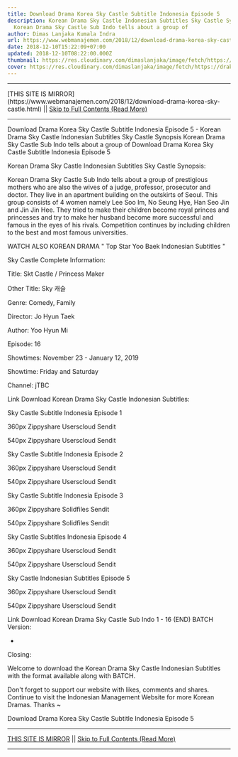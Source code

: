 ```yaml
---
title: Download Drama Korea Sky Castle Subtitle Indonesia Episode 5
description: Korean Drama Sky Castle Indonesian Subtitles Sky Castle Synopsis
  Korean Drama Sky Castle Sub Indo tells about a group of
author: Dimas Lanjaka Kumala Indra
url: https://www.webmanajemen.com/2018/12/download-drama-korea-sky-castle.html
date: 2018-12-10T15:22:09+07:00
updated: 2018-12-10T08:22:00.000Z
thumbnail: https://res.cloudinary.com/dimaslanjaka/image/fetch/https://drakorstation.com/wp-content/uploads/2018/11/Sky-Castle-Subtitle-Indonesia.jpg
cover: https://res.cloudinary.com/dimaslanjaka/image/fetch/https://drakorstation.com/wp-content/uploads/2018/11/Sky-Castle-Subtitle-Indonesia.jpg
---
```


<hr/> [THIS SITE IS MIRROR](https://www.webmanajemen.com/2018/12/download-drama-korea-sky-castle.html) || <a href="https://www.webmanajemen.com/2018/12/download-drama-korea-sky-castle.html" rel="follow" class="button" id="read-more">Skip to Full Contents (Read More)</a> <hr/> Download Drama Korea Sky Castle Subtitle Indonesia Episode 5 - Korean Drama Sky Castle Indonesian Subtitles Sky Castle Synopsis Korean Drama Sky Castle Sub Indo tells about a group of Download Drama Korea Sky Castle Subtitle Indonesia Episode 5
  
  
 Korean Drama Sky Castle Indonesian Subtitles 
  Sky Castle Synopsis: 
  
  Korean Drama Sky Castle Sub Indo tells about a group of prestigious mothers who are also the wives of a judge, professor, prosecutor and doctor.  They live in an apartment building on the outskirts of Seoul.  This group consists of 4 women namely Lee Soo Im, No Seung Hye, Han Seo Jin and Jin Jin Hee.  They tried to make their children become royal princes and princesses and try to make her husband become more successful and famous in the eyes of his rivals.  Competition continues by including children to the best and most famous universities. 
  
  WATCH ALSO KOREAN DRAMA " Top Star Yoo Baek Indonesian Subtitles " 
  
  Sky Castle Complete Information: 
  
  Title: Skt Castle / Princess Maker 
  
  Other Title: Sky 캐슬 
  
  Genre: Comedy, Family 
  
  Director: Jo Hyun Taek 
  
  Author: Yoo Hyun Mi 
  
  Episode: 16 
  
  Showtimes: November 23 - January 12, 2019 
  
  Showtime: Friday and Saturday 
  
  Channel: jTBC 
  
  Link Download Korean Drama Sky Castle Indonesian Subtitles: 
  
  
  Sky Castle Subtitle Indonesia Episode 1 
  
  
  360px Zippyshare Userscloud Sendit 
  
  540px Zippyshare Userscloud Sendit 
  
  
  
  
  Sky Castle Subtitle Indonesia Episode 2 
  
  
  360px Zippyshare Userscloud Sendit 
  
  540px Zippyshare Userscloud Sendit 
  
  
  
  
  Sky Castle Subtitle Indonesia Episode 3 
  
  
  360px Zippyshare Solidfiles Sendit 
  
  540px Zippyshare Solidfiles Sendit 
  
  
  
  
  Sky Castle Subtitles Indonesia Episode 4 
  
  
  360px Zippyshare Userscloud Sendit 
  
  540px Zippyshare Userscloud Sendit 
  
  
  
  
  Sky Castle Indonesian Subtitles Episode 5 
  
  
  360px Zippyshare Userscloud Sendit 
  
  540px Zippyshare Userscloud Sendit 
  
  
  
  Link Download Korean Drama Sky Castle Sub Indo 1 - 16 (END) BATCH Version: 
  
  - 
  
  Closing: 
  
  
  Welcome to download the Korean Drama Sky Castle Indonesian Subtitles with the format available along with BATCH. 
  
  Don't forget to support our website with likes, comments and shares.  Continue to visit the Indonesian Management Website for more Korean Dramas.  Thanks ~ 
  

Download Drama Korea Sky Castle Subtitle Indonesia Episode 5 <hr/> [THIS SITE IS MIRROR](https://www.webmanajemen.com/2018/12/download-drama-korea-sky-castle.html) || <a href="https://www.webmanajemen.com/2018/12/download-drama-korea-sky-castle.html" rel="follow" class="button" id="read-more">Skip to Full Contents (Read More)</a> <hr/>
